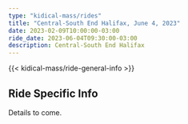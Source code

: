 ```yaml
---
type: "kidical-mass/rides"
title: "Central-South End Halifax, June 4, 2023"
date: 2023-02-09T10:00:00-03:00
ride_date: 2023-06-04T09:30:00-03:00
description: Central-South End Halifax
---
```


{{< kidical-mass/ride-general-info >}}

## Ride Specific Info

Details to come.
